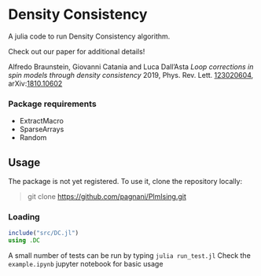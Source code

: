 # Density Consistency

A julia code to run Density Consistency algorithm. 

Check out our paper for additional details!

Alfredo Braunstein, Giovanni Catania and Luca Dall’Asta
*Loop corrections in spin models through density consistency*
2019, Phys. Rev. Lett. [123020604][papero], arXiv:[1810.10602][paperoarxiv]

### Package requirements
- ExtractMacro
- SparseArrays
- Random

## Usage
The package is not yet registered. To use it, clone the repository locally:

> git clone https://github.com/pagnani/PlmIsing.git

### Loading
```julia
include("src/DC.jl")
using .DC
```
A small number of tests can be run by typing `julia run_test.jl`
Check the  `example.ipynb` jupyter notebook for basic usage

[papero]: <https://journals-aps-org.ezproxy.biblio.polito.it/prl/abstract/10.1103/PhysRevLett.123.020604>
[paperoarxiv]: <https://arxiv.org/abs/1810.10602>
[example_notebook]: <https://arxiv.org/abs/1810.10602>


